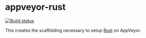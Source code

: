 appveyor-rust
=============

[![Build status](https://ci.appveyor.com/api/projects/status/do4phw74xw8u99jd/branch/master?svg=true)](https://ci.appveyor.com/project/jbcrail/appveyor-rust/branch/master)

This creates the scaffolding necessary to setup [Rust](https://github.com/rust-lang/rust#building-on-windows) on AppVeyor.
